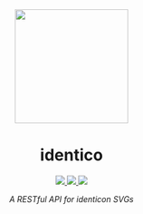 <div align="center">
  <a href="https://identico.herokuapp.com/">
    <img src="https://identico.herokuapp.com/" width="200" height="200">
  </a>

  <h1>identico</h1>

  <a href="https://travis-ci.com/gabrielbarker/identico">
    <img src="https://travis-ci.com/gabrielbarker/identico.svg?branch=main"/>
  </a>
  <a href="https://golang.org/">
    <img src="https://img.shields.io/badge/language-go-00ADD8"/>
  </a>
  <a href="https://github.com/gabrielbarker/identico/blob/main/LICENSE">
    <img src="https://img.shields.io/github/license/gabrielbarker/clyp" />
  </a>

<i>A RESTful API for identicon SVGs</i>

</div>
